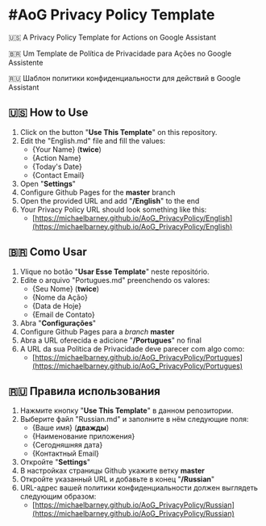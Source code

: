 
# #AoG Privacy Policy Template
🇺🇸 A Privacy Policy Template for Actions on Google Assistant

🇧🇷 Um Template de Política de Privacidade para Ações no Google Assistente

🇷🇺 Шаблон политики конфиденциальности для действий в Google Assistant

## 🇺🇸 How to Use
1.  Click on the button "**Use This Template**"  on this repository.
2. Edit the "English.md" file and fill the values:
	- {Your Name} (**twice**)
	- {Action Name}
	- {Today's Date}
	- {Contact Email}
3. Open "**Settings**"
4. Configure Github Pages for the **master** branch
5. Open the provided URL and add "**/English**" to the end
6. Your Privacy Policy URL should look something like this:
	- [https://michaelbarney.github.io/AoG_PrivacyPolicy/English](https://michaelbarney.github.io/AoG_PrivacyPolicy/English)
## 🇧🇷 Como Usar
1.  Vlique no botão "**Usar Esse Template**"  neste repositório.
2. Edite o arquivo "Portugues.md" preenchendo os valores:
	- {Seu Nome} (**twice**)
	- {Nome da Ação}
	- {Data de Hoje}
	- {Email de Contato}
3. Abra "**Configurações**"
4. Configure Github Pages para a *branch* **master**
5. Abra a URL oferecida e adicione "**/Portugues**" no final
6. A URL da sua Política de Privacidade deve parecer com algo como:
	- [https://michaelbarney.github.io/AoG_PrivacyPolicy/Portugues](https://michaelbarney.github.io/AoG_PrivacyPolicy/Portugues)
## 🇷🇺 Правила использования
1.  Нажмите кнопку "**Use This Template**" в данном репозитории.
2. Выберите файл "Russian.md" и заполните в нём следующие поля:
	- {Ваше имя} (**дважды**)
	- {Наименование приложения}
	- {Сегодняшняя дата}
	- {Контактный Email}
3. Откройте "**Settings**"
4. В настройках страницы Github укажите ветку **master** 
5. Откройте указанный URL и добавьте в конец "**/Russian**"
6. URL-адрес вашей политики конфиденциальности должен выглядеть следующим образом:
	- [https://michaelbarney.github.io/AoG_PrivacyPolicy/Russian](https://michaelbarney.github.io/AoG_PrivacyPolicy/Russian)

